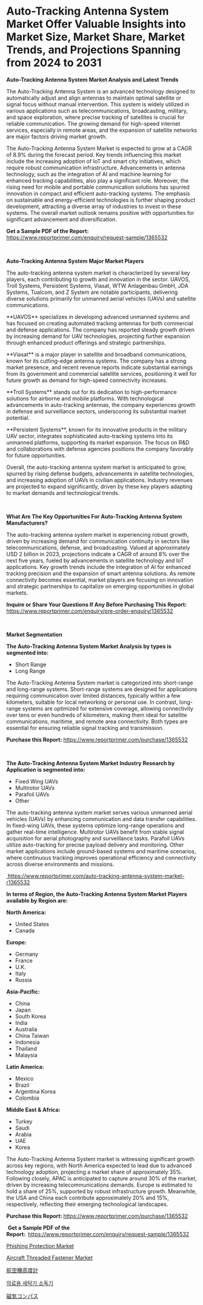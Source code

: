 <p><h1>Auto-Tracking Antenna System Market Offer Valuable Insights into Market Size, Market Share, Market Trends, and Projections Spanning from 2024 to 2031</h1></p><p><strong>Auto-Tracking Antenna System Market Analysis and Latest Trends</strong></p>
<p><p>The Auto-Tracking Antenna System is an advanced technology designed to automatically adjust and align antennas to maintain optimal satellite or signal focus without manual intervention. This system is widely utilized in various applications such as telecommunications, broadcasting, military, and space exploration, where precise tracking of satellites is crucial for reliable communication. The growing demand for high-speed internet services, especially in remote areas, and the expansion of satellite networks are major factors driving market growth.</p><p>The Auto-Tracking Antenna System Market is expected to grow at a CAGR of 8.9% during the forecast period. Key trends influencing this market include the increasing adoption of IoT and smart city initiatives, which require robust communication infrastructure. Advancements in antenna technology, such as the integration of AI and machine learning for enhanced tracking capabilities, also play a significant role. Moreover, the rising need for mobile and portable communication solutions has spurred innovation in compact and efficient auto-tracking systems. The emphasis on sustainable and energy-efficient technologies is further shaping product development, attracting a diverse array of industries to invest in these systems. The overall market outlook remains positive with opportunities for significant advancement and diversification.</p></p>
<p><strong>Get a Sample PDF of the Report:&nbsp;</strong> <a href="https://www.reportprimer.com/enquiry/request-sample/1365532">https://www.reportprimer.com/enquiry/request-sample/1365532</a></p>
<p>&nbsp;</p>
<p><strong>Auto-Tracking Antenna System Major Market Players</strong></p>
<p><p>The auto-tracking antenna system market is characterized by several key players, each contributing to growth and innovation in the sector. UAVOS, Troll Systems, Persistent Systems, Viasat, WTW Anlagenbau GmbH, JDA Systems, Tualcom, and Z System are notable participants, delivering diverse solutions primarily for unmanned aerial vehicles (UAVs) and satellite communications.</p><p>**UAVOS** specializes in developing advanced unmanned systems and has focused on creating automated tracking antennas for both commercial and defense applications. The company has reported steady growth driven by increasing demand for UAV technologies, projecting further expansion through enhanced product offerings and strategic partnerships.</p><p>**Viasat** is a major player in satellite and broadband communications, known for its cutting-edge antenna systems. The company has a strong market presence, and recent revenue reports indicate substantial earnings from its government and commercial satellite services, positioning it well for future growth as demand for high-speed connectivity increases.</p><p>**Troll Systems** stands out for its dedication to high-performance solutions for airborne and mobile platforms. With technological advancements in auto-tracking antennas, the company experiences growth in defense and surveillance sectors, underscoring its substantial market potential.</p><p>**Persistent Systems**, known for its innovative products in the military UAV sector, integrates sophisticated auto-tracking systems into its unmanned platforms, supporting its market expansion. The focus on R&D and collaborations with defense agencies positions the company favorably for future opportunities.</p><p>Overall, the auto-tracking antenna system market is anticipated to grow, spurred by rising defense budgets, advancements in satellite technologies, and increasing adoption of UAVs in civilian applications. Industry revenues are projected to expand significantly, driven by these key players adapting to market demands and technological trends.</p></p>
<p>&nbsp;</p>
<p><strong>What Are The Key Opportunities For Auto-Tracking Antenna System Manufacturers?</strong></p>
<p><p>The auto-tracking antenna system market is experiencing robust growth, driven by increasing demand for communication continuity in sectors like telecommunications, defense, and broadcasting. Valued at approximately USD 2 billion in 2023, projections indicate a CAGR of around 8% over the next five years, fueled by advancements in satellite technology and IoT applications. Key growth trends include the integration of AI for enhanced tracking precision and the expansion of smart antenna solutions. As remote connectivity becomes essential, market players are focusing on innovation and strategic partnerships to capitalize on emerging opportunities in global markets.</p></p>
<p><strong>Inquire or Share Your Questions If Any Before Purchasing This Report:</strong> <a href="https://www.reportprimer.com/enquiry/pre-order-enquiry/1365532">https://www.reportprimer.com/enquiry/pre-order-enquiry/1365532</a></p>
<p>&nbsp;</p>
<p><strong>Market Segmentation</strong></p>
<p><strong>The Auto-Tracking Antenna System Market Analysis by types is segmented into:</strong></p>
<p><ul><li>Short Range</li><li>Long Range</li></ul></p>
<p><p>The Auto-Tracking Antenna System market is categorized into short-range and long-range systems. Short-range systems are designed for applications requiring communication over limited distances, typically within a few kilometers, suitable for local networking or personal use. In contrast, long-range systems are optimized for extensive coverage, allowing connectivity over tens or even hundreds of kilometers, making them ideal for satellite communications, maritime, and remote area connectivity. Both types are essential for ensuring reliable signal tracking and transmission.</p></p>
<p><strong>Purchase this Report:&nbsp;</strong><a href="https://www.reportprimer.com/purchase/1365532">https://www.reportprimer.com/purchase/1365532</a></p>
<p>&nbsp;</p>
<p><strong>The Auto-Tracking Antenna System Market Industry Research by Application is segmented into:</strong></p>
<p><ul><li>Fixed Wing UAVs</li><li>Multirotor UAVs</li><li>Parafoil UAVs</li><li>Other</li></ul></p>
<p><p>The auto-tracking antenna system market serves various unmanned aerial vehicles (UAVs) by enhancing communication and data transfer capabilities. In fixed-wing UAVs, these systems optimize long-range operations and gather real-time intelligence. Multirotor UAVs benefit from stable signal acquisition for aerial photography and surveillance tasks. Parafoil UAVs utilize auto-tracking for precise payload delivery and monitoring. Other market applications include ground-based systems and maritime scenarios, where continuous tracking improves operational efficiency and connectivity across diverse environments and missions.</p></p>
<p><a href="https://www.reportprimer.com/auto-tracking-antenna-system-market-r1365532">&nbsp;https://www.reportprimer.com/auto-tracking-antenna-system-market-r1365532</a></p>
<p><strong>In terms of Region, the Auto-Tracking Antenna System Market Players available by Region are:</strong></p>
<p>
    <p> <strong> North America: </strong>
        <ul>
            <li>United States</li>
            <li>Canada</li>
        </ul>
        </p> 
    <p> <strong> Europe: </strong>
        <ul>
            <li>Germany</li>
            <li>France</li>
            <li>U.K.</li>
            <li>Italy</li>
            <li>Russia</li>
        </ul>
        </p> 
    <p> <strong> Asia-Pacific: </strong>
        <ul>
            <li>China</li>
            <li>Japan</li>
            <li>South Korea</li>
            <li>India</li>
            <li>Australia</li>
            <li>China Taiwan</li>
            <li>Indonesia</li>
            <li>Thailand</li>
            <li>Malaysia</li>
        </ul>
        </p> 
    <p> <strong> Latin America: </strong>
        <ul>
            <li>Mexico</li>
            <li>Brazil</li>
            <li>Argentina Korea</li>
            <li>Colombia</li>
        </ul>
        </p> 
    <p> <strong> Middle East & Africa: </strong>
        <ul>
            <li>Turkey</li>
            <li>Saudi</li>
            <li>Arabia</li>
            <li>UAE</li>
            <li>Korea</li>
        </ul>
    </p>
    </p>
<p><p>The Auto-Tracking Antenna System market is witnessing significant growth across key regions, with North America expected to lead due to advanced technology adoption, projecting a market share of approximately 35%. Following closely, APAC is anticipated to capture around 30% of the market, driven by increasing telecommunications demands. Europe is estimated to hold a share of 25%, supported by robust infrastructure growth. Meanwhile, the USA and China each contribute approximately 20% and 15%, respectively, reflecting their emerging technological landscapes.</p></p>
<p><strong>Purchase this Report: </strong><a href="https://www.reportprimer.com/purchase/1365532">https://www.reportprimer.com/purchase/1365532</a></p>
<p>&nbsp;<strong>Get a Sample PDF of the Report:&nbsp;&nbsp;</strong><a href="https://www.reportprimer.com/enquiry/request-sample/1365532">https://www.reportprimer.com/enquiry/request-sample/1365532</a></p>
<p><strong></strong></p>
<p><p><a href="https://www.linkedin.com/pulse/phishing-protection-market-essentials-key-players-demand-drivers-xuqef?trackingId=g8g0ka0eSsuVPVYD7iMBGg%3D%3D">Phishing Protection Market</a></p><p><a href="https://issuu.com/reportprime-2/docs/aircraft-threaded-fastener-market-s_309565b1f94a22">Aircraft Threaded Fastener Market</a></p><p><a href="https://medium.com/@jethro6smck/2024%E5%B9%B4%E3%81%8B%E3%82%892031%E5%B9%B4%E3%81%BE%E3%81%A7%E3%81%AE%E8%88%AA%E7%A9%BA%E6%A9%9F%E9%AB%98%E5%BA%A6%E8%A8%88%E5%B8%82%E5%A0%B4%E3%81%AE%E6%88%90%E9%95%B7%E8%A6%8B%E9%80%9A%E3%81%97%E3%81%8A%E3%82%88%E3%81%B3%E3%82%A2%E3%83%97%E3%83%AA%E3%82%B1%E3%83%BC%E3%82%B7%E3%83%A7%E3%83%B3-%E5%9C%B0%E5%9F%9F%E3%81%AE%E8%A6%8B%E9%80%9A%E3%81%97-%E5%8F%8E%E7%9B%8A%E3%81%AB%E3%82%88%E3%82%8B%E5%B8%82%E5%A0%B4%E3%81%AE%E3%83%88%E3%83%AC%E3%83%B3%E3%83%89%E5%88%86%E6%9E%90%E3%81%A7-%E5%B9%B4%E5%B9%B3%E5%9D%87%E6%88%90%E9%95%B7%E7%8E%87-cagr-%E3%81%8C7-4-%E3%81%A8%E4%BA%88%E6%B8%AC%E3%81%95%E3%82%8C%E3%81%A6%E3%81%84%E3%81%BE%E3%81%99-75620520c5ff?postPublishedType=repub">航空機高度計</a></p><p><a href="https://medium.com/@trevorkruvalis5678/%EC%9D%98%EB%A3%8C-%EC%84%B8%EC%B2%99-%EC%86%8C%EB%8F%85%EA%B8%B0-%EC%8B%9C%EC%9E%A5-2024%EB%85%84%EB%B6%80%ED%84%B0-2031%EB%85%84%EA%B9%8C%EC%A7%80%EC%9D%98-%EC%82%B0%EC%97%85-%EB%8F%99%ED%96%A5-%EB%B0%8F-%EC%A0%84%EB%A7%9D-733ee6a7955b">의료용 세탁기 소독기</a></p><p><a href="https://medium.com/@jethro6smck/%E5%B8%82%E5%A0%B4%E4%BA%88%E6%B8%AC-%E3%82%B0%E3%83%AD%E3%83%BC%E3%83%90%E3%83%AB%E7%A3%81%E6%B0%97%E3%82%B3%E3%83%B3%E3%83%91%E3%82%B9%E3%81%AE%E3%83%88%E3%83%AC%E3%83%B3%E3%83%89%E3%81%A8%E5%BD%B1%E9%9F%BF%E5%88%86%E6%9E%90-2024%E5%B9%B4-2031%E5%B9%B4-%E3%82%A2%E3%83%97%E3%83%AA%E3%82%B1%E3%83%BC%E3%82%B7%E3%83%A7%E3%83%B3%E5%88%A5-%E8%88%AA%E7%A9%BA-%E3%83%8A%E3%83%93%E3%82%B2%E3%83%BC%E3%82%B7%E3%83%A7%E3%83%B3-%E3%82%BF%E3%82%A4%E3%83%97%E5%88%A5-%E7%9B%B4%E6%8E%A5%E8%AA%AD%E3%81%BF%E5%8F%96%E3%82%8A-%E9%81%A0%E6%96%B9%E8%AA%AD%E3%81%BF%E5%8F%96%E3%82%8A-eb6a0d43498e">磁気コンパス</a></p></p>